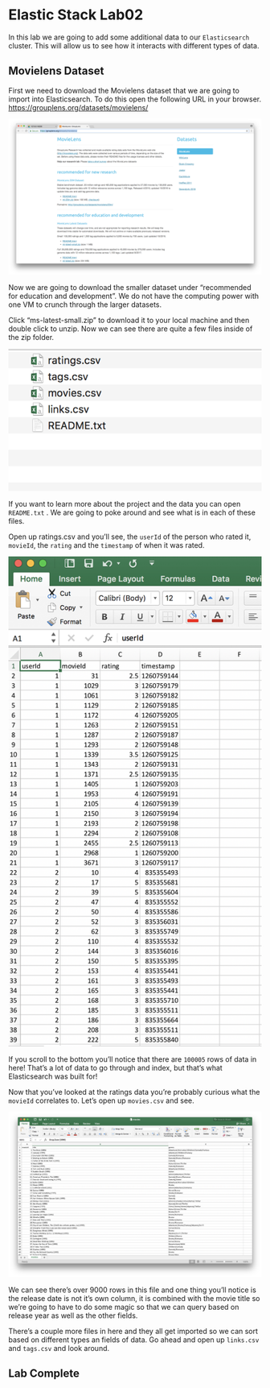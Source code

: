 # Elastic Stack Lab02
In this lab we are going to add some additional data to our `Elasticsearch` cluster. This will allow us to see how it interacts with different types of data. 

## Movielens Dataset 
First we need to download the Movielens dataset that we are going to import into Elasticsearch. To do this open the following URL in your browser. 
https://grouplens.org/datasets/movielens/

![](index/CD319E93-0954-4DF1-A384-F712D29C2CCB.png)

Now we are going to download the smaller dataset under “recommended for education and development”. We do not have the computing power with one VM to crunch through the larger datasets. 

Click “ms-latest-small.zip” to download it to your local machine and then double click to unzip.  Now we can see there are quite a few files inside of the zip folder. 


![](index/C1AA5537-4DF2-48BE-931D-28B4E16DE279.png)

If you want to learn more about the project and the data you can open `README.txt` .  We are going to poke around and see what is in each of these files. 

Open up ratings.csv and you’ll see, the `userId` of the person who rated it, `movieId`, the `rating` and the `timestamp` of when it was rated. 


![](index/DC2D21AF-42B0-4FB0-B0A4-0B7350F304FD.png)

If you scroll to the bottom you’ll notice that there are `100005` rows of data in here!  That’s a lot of data to go through and index, but that’s what Elasticsearch was built for! 

Now that you’ve looked at the ratings data you’re probably curious what the `movieId` correlates to.  Let’s open up `movies.csv` and see. 


![](index/A6193A6F-F82D-421E-A099-90D3D214FBE4.png)

We can see there’s over 9000 rows in this file and one thing you’ll notice is the release date is not it’s own column, it is combined with the movie title so we’re going to have to do some magic so that we can query based on release year as well as the other fields. 

There’s a couple more files in here and they all get imported so we can sort based on different types an fields of data. 
Go ahead and open up `links.csv` and `tags.csv` and look around. 

## Lab Complete
